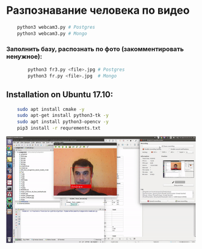 # Разпознавание человека по видео

```bash
    python3 webcam3.py # Postgres
    python3 webcam3.py # Mongo
```
### Заполнить базу, распознать по фото (закомментировать ненужное):
```bash    
        python3 fr3.py <file>.jpg # Postgres
        python3 fr.py <file>.jpg  # Mongo
```
## Installation on Ubuntu 17.10:
```bash
    sudo apt install cmake -y
    sudo apt-get install python3-tk -y
    sudo apt install python3-opencv -y
    pip3 install -r requrements.txt
```    

![](gif.gif)

